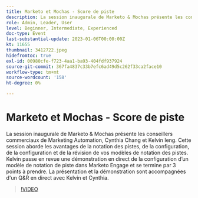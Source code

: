 ```yaml
---
title: Marketo et Mochas - Score de piste
description: La session inaugurale de Marketo & Mochas présente les conseillers commerciaux de Marketing Automation, Cynthia Chang et Kelvin Ieng. Cette session aborde les avantages de la notation des pistes, de la configuration, de la configuration et de la révision de vos modèles de notation des pistes. Kelvin passe en revue une démonstration en direct de la configuration d’un modèle de notation de piste dans Marketo Engage et se termine par 3 points à prendre. La présentation et la démonstration sont accompagnées d'un Q&R en direct avec Kelvin et Cynthia.
role: Admin, Leader, User
level: Beginner, Intermediate, Experienced
doc-type: Event
last-substantial-update: 2023-01-06T00:00:00Z
kt: 11655
thumbnail: 3412722.jpeg
hidefromtoc: true
exl-id: 00980cfe-f723-4aa1-ba93-404fdf937924
source-git-commit: 367fa4837c33b7efc6ad49d5c262f33ca2face10
workflow-type: tm+mt
source-wordcount: '158'
ht-degree: 0%

---
```


# Marketo et Mochas - Score de piste

La session inaugurale de Marketo &amp; Mochas présente les conseillers commerciaux de Marketing Automation, Cynthia Chang et Kelvin Ieng. Cette session aborde les avantages de la notation des pistes, de la configuration, de la configuration et de la révision de vos modèles de notation des pistes. Kelvin passe en revue une démonstration en direct de la configuration d’un modèle de notation de piste dans Marketo Engage et se termine par 3 points à prendre. La présentation et la démonstration sont accompagnées d&#39;un Q&amp;R en direct avec Kelvin et Cynthia.

>[!VIDEO](https://video.tv.adobe.com/v/3412722/?quality=12&learn=on)
